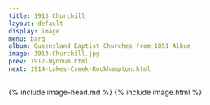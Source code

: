 ```yaml
---
title: 1913 Churchill
layout: default
display: image
menu: barq
album: Queensland Baptist Churches from 1851 Album
image: 1913-Churchill.jpg
prev: 1912-Wynnum.html
next: 1914-Lakes-Creek-Rockhampton.html
---
```

{% include image-head.md %}
{% include image.html %}